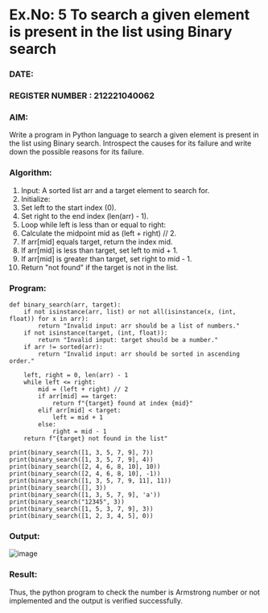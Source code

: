 # Ex.No: 5 To search a given element is present in the list using Binary search
### DATE:                                                                            
### REGISTER NUMBER : 212221040062
### AIM: 
Write a program in Python language to search a given element is present in the list using Binary search. Introspect the causes for its failure and write down the possible reasons for its failure.

### Algorithm:
1. Input: A sorted list arr and a target element to search for.
2. Initialize:
3. Set left to the start index (0).
4. Set right to the end index (len(arr) - 1).
5. Loop while left is less than or equal to right:
6. Calculate the midpoint mid as (left + right) // 2.
7. If arr[mid] equals target, return the index mid.
8. If arr[mid] is less than target, set left to mid + 1.
9. If arr[mid] is greater than target, set right to mid - 1.
10. Return "not found" if the target is not in the list.


### Program:
```
def binary_search(arr, target):
    if not isinstance(arr, list) or not all(isinstance(x, (int, float)) for x in arr):
        return "Invalid input: arr should be a list of numbers."
    if not isinstance(target, (int, float)):
        return "Invalid input: target should be a number."
    if arr != sorted(arr):
        return "Invalid input: arr should be sorted in ascending order."
    
    left, right = 0, len(arr) - 1
    while left <= right:
        mid = (left + right) // 2
        if arr[mid] == target:
            return f"{target} found at index {mid}"
        elif arr[mid] < target:
            left = mid + 1
        else:
            right = mid - 1
    return f"{target} not found in the list"

print(binary_search([1, 3, 5, 7, 9], 7))          
print(binary_search([1, 3, 5, 7, 9], 4))           
print(binary_search([2, 4, 6, 8, 10], 10))         
print(binary_search([2, 4, 6, 8, 10], -1))        
print(binary_search([1, 3, 5, 7, 9, 11], 11))     
print(binary_search([], 3))                        
print(binary_search([1, 3, 5, 7, 9], 'a'))        
print(binary_search("12345", 3))                  
print(binary_search([1, 5, 3, 7, 9], 3))          
print(binary_search([1, 2, 3, 4, 5], 0))          

```












### Output:
![image](https://github.com/user-attachments/assets/a6a504c3-2604-4f3e-a6bd-bcb22d166c5a)



### Result:
Thus, the python program to check the number is Armstrong number or not implemented and the output is verified successfully.

